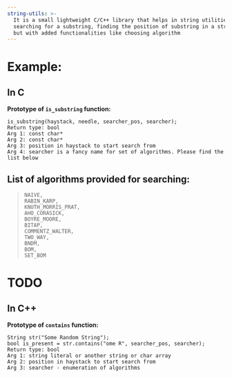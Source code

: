 ```yaml
---
string-utils: >-
  It is a small lightweight C/C++ library that helps in string utilities like
  searching for a substring, finding the position of substring in a string etc
  but with added functionalities like choosing algorithm
---
```


# Example:  

## In C
**Prototype of `is_substring` function:**

```
is_substring(haystack, needle, searcher_pos, searcher);
Return type: bool
Arg 1: const char* 
Arg 2: const char*
Arg 3: position in haystack to start search from
Arg 4: searcher is a fancy name for set of algorithms. Please find the list below
```
## **List of algorithms provided for searching:**

>     NAIVE,                 
>     RABIN_KARP,                            
>     KNUTH_MORRIS_PRAT,         
>     AHO_CORASICK,               
>     BOYRE_MOORE,           
>     BITAP, 
>     COMMENTZ_WALTER,  
>     TWO_WAY,  
>     BNDM,  
>     BOM, 
>     SET_BOM

# TODO

## In C++
**Prototype of `contains` function:**
```
String str("Some Random String");
bool is_present = str.contains("ome R", searcher_pos, searcher);
Return type: bool
Arg 1: string literal or another string or char array
Arg 2: position in haystack to start search from
Arg 3: searcher - enumeration of algorithms
```
